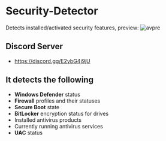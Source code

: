 # Security-Detector
Detects installed/activated security features, preview:
![avpre](https://github.com/5Noxi/Security-Detector/blob/main/NV-AV.png?raw=true)

## Discord Server 
- https://discord.gg/E2ybG4j9jU

## It detects the following
- **Windows Defender** status
- **Firewall** profiles and their statuses
- **Secure Boot** state
- **BitLocker** encryption status for drives
- Installed antivirus products
- Currently running antivirus services
- **UAC** status
